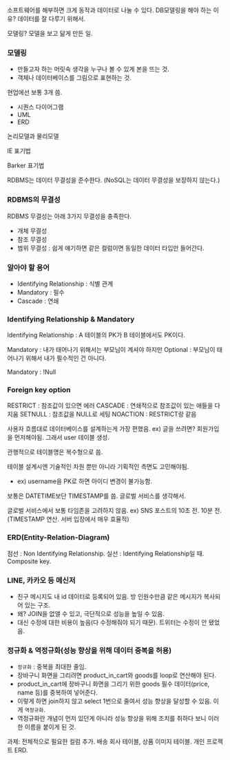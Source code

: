 소프트웨어를 해부하면 크게 동작과 데이터로 나눌 수 있다.
DB모델링을 해야 하는 이유? 데이터를 잘 다루기 위해서.

모델링? 모델을 보고 닮게 만든 일.

### 모델링
- 만들고자 하는 머릿속 생각을 누구나 볼 수 있게 본을 뜨는 것.
- 객체나 데이터베이스를 그림으로 표현하는 것.

현업에선 보통 3개 씀.
- 시퀀스 다이어그램
- UML
- ERD

논리모델과 물리모델

IE 표기법

Barker 표기법

RDBMS는 데이터 무결성을 준수한다.
(NoSQL는 데이터 무결성을 보장하지 않는다.)

### RDBMS의 무결성

RDBMS 무결성는 아래 3가지 무결성을 충족한다.
- 개체 무결성
- 참조 무결성
- 범위 무결성 : 쉽게 얘기하면 같은 컬럼이면 동일한 데이터 타입만 들어간다.

### 알아야 할 용어
- Identifying Relationship : 식별 관계
- Mandatory : 필수
- Cascade : 연쇄

### Identifying Relationship & Mandatory

Identifying Relationship : A 테이블의 PK가 B 테이블에서도 PK이다.

Mandatory : 내가 태어나기 위해서는 부모님이 계셔야 하지만
Optional : 부모님이 태어나기 위해서 내가 필수적인 건 아니다.

Mandatory : !Null

### Foreign key option
RESTRICT : 참조값이 있으면 에러
CASCADE : 연쇄적으로 참조값이 있는 애들을 다 지움
SETNULL : 참조값을 NULL로 세팅
NOACTION : RESTRICT랑 같음

사용자 흐름대로 데이터베이스를 설계하는게 가장 편했음.
ex) 글을 쓰려면? 회원가입을 먼저해야됨. 그래서 user 테이블 생성.

관행적으로 테이블명은 복수형으로 씀.

테이블 설계시엔 기술적인 차원 뿐만 아니라 기획적인 측면도 고민해야됨.
- ex) username을 PK로 하면 아이디 변경이 불가능함.

보통은 DATETIME보단 TIMESTAMP를 씀. 글로벌 서비스를 생각해서.

글로벌 서비스에서 보통 타임존을 고려하지 않음. 
ex) SNS 포스트의 10초 전. 10분 전. (TIMESTAMP 연산. 서버 입장에서 매우 효율적)

### ERD(Entity-Relation-Diagram)

점선 : Non Identifying Relationship.
실선 : Identifying Relationship일 때. Composite key.

### LINE, 카카오 등 메신저
- 친구 메시지도 내 id 데이터로 등록되어 있음. 방 인원수만큼 같은 메시지가 복사되어 있는 구조.
- 왜? JOIN을 없앨 수 있고, 극단적으로 성능을 높일 수 있음.
- 대신 수정에 대한 비용이 높음(다 수정해줘야 되기 때문). 트위터는 수정이 안 됐었음.


### 정규화 & 역정규화(성능 향상을 위해 데이터 중복을 허용)
- `정규화` : 중복을 최대한 줄임.
- 장바구니 화면을 그리려면 product_in_cart와 goods를 loop로 연산해야 된다.
- product_in_cart에 장바구니 화면을 그리기 위한 goods 필수 데이터(price, name 등)를 중복하여 넣어준다.
- 이렇게 하면 join하지 않고 select 1번으로 줄여서 성능 향상을 달성할 수 있음. 이게 `역정규화`.
- 역정규화란 개념이 먼저 있던게 아니라 성능 향상을 위해 조치를 취하다 보니 이러한 이름을 붙이게 된 것.

과제: 전체적으로 필요한 컬럼 추가. 배송 회사 테이블, 상품 이미지 테이블. 개인 프로젝트 ERD.